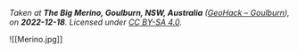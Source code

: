 *Taken at **The Big Merino, Goulburn, NSW, Australia** ([GeoHack – *Goulburn*](https://geohack.toolforge.org/geohack.php?pagename=Goulburn&params=34_45_17_S_149_37_7_E_type:city_region:AU-NSW)), on **2022-12-18**. Licensed under [CC BY-SA 4.0](http://creativecommons.org/licenses/by-sa/4.0/).*

![[Merino.jpg]]